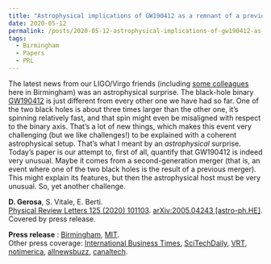 ```yaml
---
title: "Astrophysical implications of GW190412 as a remnant of a previous black-hole merger"
date: 2020-05-12
permalink: /posts/2020-05-12-astrophysical-implications-of-gw190412-as-a-remnant-of-a-previous-black-hole-merger
tags:
  - Birmingham
  - Papers
  - PRL
---
```


The latest news from our LIGO/Virgo friends (including [some colleagues](<http://www.sr.bham.ac.uk/gwgroup/people.php>) here in Birmingham) was an astrophysical surprise. The black-hole binary [GW190412](<https://arxiv.org/abs/2004.08342>) is just different from every other one we have had so far. One of the two black holes is about three times larger than the other one, it’s spinning relatively fast, and that spin might even be misaligned with respect to the binary axis. That’s a lot of new things, which makes this event very challenging (but we like challenges!) to be explained with a coherent astrophysical setup. That’s what I meant by an  _astrophysical_ surprise. Today’s paper is our attempt to, first of all, quantify that GW190412 is indeed very unusual. Maybe it comes from a second-generation merger (that is, an event where one of the two black holes is the result of a previous merger). This might explain its features, but then the astrophysical host must be very unusual. So, yet another challenge.

**D. Gerosa**, S. Vitale, E. Berti.\
[Physical Review Letters 125 (2020) 101103](https://journals.aps.org/prl/abstract/10.1103/PhysRevLett.125.101103). [arXiv:2005.04243 [astro-ph.HE]](https://arxiv.org/abs/2005.04243).\
Covered by press release.

**Press release** : [Birmingham](<https://www.birmingham.ac.uk/news/latest/2020/09/where-do-black-hole-parents-meet.aspx>), [MIT](<https://news.mit.edu/2020/black-hole-merger-origin-0902>).  
Other press coverage: [International Business Times](<https://www.ibtimes.com/david-goliath-merger-astronomers-delve-origins-uneven-black-hole-merger-3040021>), [SciTechDaily](<https://scitechdaily.com/lopsided-black-hole-merger-with-an-oddball-origin-story/>), [VRT](<https://www.vrt.be/vrtnws/nl/2020/09/07/samensmelting-erg-ongelijke-zwarte-gaten-een-apart-verhaal-voor/>), [notimerica](<https://www.notimerica.com/ciencia-tecnologia/noticia-insolita-fusion-jerarquica-agujeros-negros-20200903110712.html>), [allnewsbuzz](<https://www.allnewsbuzz.com/an-unexpected-original-story-for-black-hole-mergers/>), [canaltech](<https://canaltech.com.br/espaco/dois-buracos-negros-se-chocaram-e-resultaram-na-fusao-mais-massiva-ja-descoberta-170965/>).
